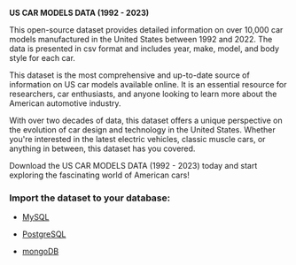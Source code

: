**US CAR MODELS DATA (1992 - 2023)**

This open-source dataset provides detailed information on over 10,000 car models manufactured in the United States between 1992 and 2022. The data is presented in csv format and includes year, make, model, and body style for each car.

This dataset is the most comprehensive and up-to-date source of information on US car models available online. It is an essential resource for researchers, car enthusiasts, and anyone looking to learn more about the American automotive industry.

With over two decades of data, this dataset offers a unique perspective on the evolution of car design and technology in the United States. Whether you're interested in the latest electric vehicles, classic muscle cars, or anything in between, this dataset has you covered.

Download the US CAR MODELS DATA (1992 - 2023) today and start exploring the fascinating world of American cars!

### Import the dataset to your database:

 

 - [MySQL](http://www.mysqltutorial.org/import-csv-file-mysql-table/)

   

 - [PostgreSQL](http://www.postgresqltutorial.com/import-csv-file-into-posgresql-table/)
 
 
 
 - [mongoDB](https://docs.mongodb.com/manual/reference/program/mongoimport/)

